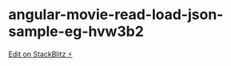 # angular-movie-read-load-json-sample-eg-hvw3b2

[Edit on StackBlitz ⚡️](https://stackblitz.com/edit/angular-movie-read-load-json-sample-eg-hvw3b2)